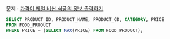 문제 : [가격이 제일 비싼 식품의 정보 출력하기](https://school.programmers.co.kr/learn/courses/30/lessons/131115)

```sql
SELECT PRODUCT_ID, PRODUCT_NAME, PRODUCT_CD, CATEGORY, PRICE
FROM FOOD_PRODUCT
WHERE PRICE = (SELECT MAX(PRICE) FROM FOOD_PRODUCT);
```